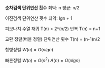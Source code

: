   
**순차검색 단위연산 횟수**
최악: n
평균: n/2
  
이진검색 단위연산 횟수
최악: lgn + 1
  
피보나치 수열
재귀
T(n) > 2^(n/2)
반복
T(n) = n+1
  
교환 정렬(버블 정렬) 단위연산 횟수
T(n) = (n-1)n/2
  
합병정렬
$W(n)=O(nlgn)$﻿
  
빠른정렬
$W(n) = O(n^2)$﻿
$A(n)=O(nlgn)$